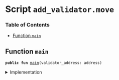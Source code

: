 
<a name="SCRIPT"></a>

# Script `add_validator.move`

### Table of Contents

-  [Function `main`](#SCRIPT_main)



<a name="SCRIPT_main"></a>

## Function `main`



<pre><code><b>public</b> <b>fun</b> <a href="#SCRIPT_main">main</a>(validator_address: address)
</code></pre>



<details>
<summary>Implementation</summary>


<pre><code><b>fun</b> <a href="#SCRIPT_main">main</a>(validator_address: address) {
    <a href="../../modules/doc/libra_system.md#0x0_LibraSystem_add_validator">LibraSystem::add_validator</a>(validator_address);
}
</code></pre>



</details>
